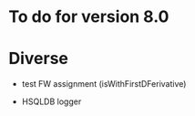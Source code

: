 # To do for version 8.0

  
# Diverse
- test FW assignment (isWithFirstDFerivative)

- HSQLDB logger